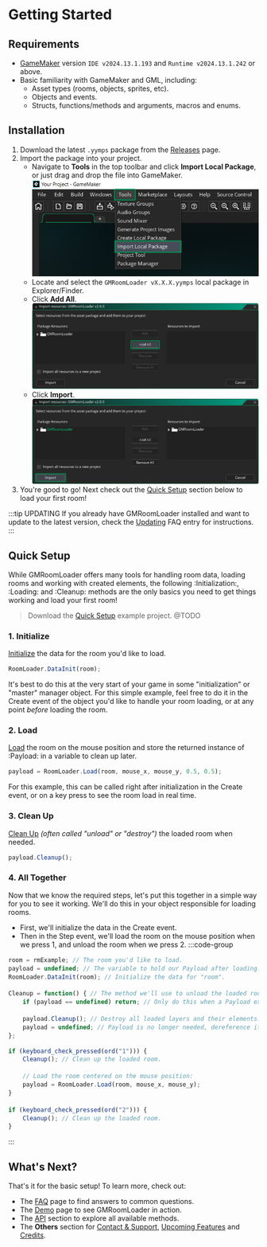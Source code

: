 # Getting Started

## Requirements

* [GameMaker](https://gamemaker.io/en/download) version `IDE v2024.13.1.193` and `Runtime v2024.13.1.242` or above.
* Basic familiarity with GameMaker and GML, including:
    * Asset types (rooms, objects, sprites, etc).
    * Objects and events.
    * Structs, functions/methods and arguments, macros and enums.

## Installation
1. Download the latest `.yymps` package from the [Releases](https://github.com/glebtsereteli/GMRoomLoader/releases) page.
2. Import the package into your project.
    * Navigate to __Tools__ in the top toolbar and click __Import Local Package__, or just drag and drop the file into GameMaker.
    ![alt text](import01.png)
    * Locate and select the `GMRoomLoader vX.X.X.yymps` local package in Explorer/Finder.
    * Click __Add All__.
    ![alt text](import02.png)
    * Click __Import__.
    ![alt text](import03.png)
3. You're good to go! Next check out the [Quick Setup](#quick-setup) section below to load your first room!

:::tip UPDATING
If you already have GMRoomLoader installed and want to update to the latest version, check the [Updating](/pages/home/faq/#updating) FAQ entry for instructions.
:::
## Quick Setup
While GMRoomLoader offers many tools for handling room data, loading rooms and working with created elements, the following :Initialization:, :Loading: and :Cleanup: methods are the only basics you need to get things working and load your first room!

> Download the [Quick Setup](https://www.youtube.com/watch?v=dQw4w9WgXcQ) example project. @TODO

### 1. Initialize
[Initialize](/pages/api/roomloader/data/#initialization) the data for the room you'd like to load. 
```js
RoomLoader.DataInit(room);
```
It's best to do this at the very start of your game in some "initialization" or "master" manager object. For this simple example, feel free to do it in the Create event of the object you'd like to handle your room loading, or at any point *before* loading the room.

### 2. Load
[Load](/pages/api/roomloader/loading/#load) the room on the mouse position and store the returned instance of :Payload: in a variable to clean up later.
```js
payload = RoomLoader.Load(room, mouse_x, mouse_y, 0.5, 0.5);
```
For this example, this can be called right after initialization in the Create event, or on a key press to see the room load in real time.

### 3. Clean Up
[Clean Up](/pages/api/payload/cleanup) *(often called "unload" or "destroy")* the loaded room when needed.
```js
payload.Cleanup();
```

### 4. All Together
Now that we know the required steps, let's put this together in a simple way for you to see it working. We'll do this in your object responsible for loading rooms.

* First, we'll initialize the data in the Create event.
* Then in the Step event, we'll load the room on the mouse position when we press 1, and unload the room when we press 2.
:::code-group
```js [Create Event]
room = rmExample; // The room you'd like to load.
payload = undefined; // The variable to hold our Payload after loading.
RoomLoader.DataInit(room); // Initialize the data for "room".

Cleanup = function() { // The method we'll use to unload the loaded room.
    if (payload == undefined) return; // Only do this when a Payload exists.

    payload.Cleanup(); // Destroy all loaded layers and their elements.
    payload = undefined; // Payload is no longer needed, dereference it to be picked up by the Garbage Collector.
};
```
```js [Step Event]
if (keyboard_check_pressed(ord("1"))) {
    Cleanup(); // Clean up the loaded room.

    // Load the room centered on the mouse position:
    payload = RoomLoader.Load(room, mouse_x, mouse_y);
}

if (keyboard_check_pressed(ord("2"))) {
    Cleanup(); // Clean up the loaded room.
}

```
:::

## What's Next?
That's it for the basic setup! To learn more, check out:
* The [FAQ](/pages/home/faq) page to find answers to common questions.
* The [Demo](/pages/home/demo) page to see GMRoomLoader in action.
* The [API](/pages/api/overview) section to explore all available methods.
* The __Others__ section for [Contact & Support](/pages/others/contactSupport), [Upcoming Features](/pages/others/upcomingFeatures) and [Credits](/pages/others/credits).
